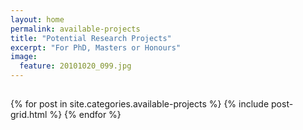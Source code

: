 ```yaml
---
layout: home
permalink: available-projects
title: "Potential Research Projects"
excerpt: "For PhD, Masters or Honours"
image:
  feature: 20101020_099.jpg
---
```

<h2 class="post-title"> </h2>
<div class="tiles">
{% for post in site.categories.available-projects %}
	{% include post-grid.html %}
{% endfor %}
</div><!-- /.tiles -->
